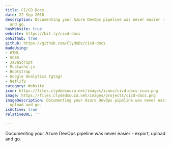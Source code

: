 ```yaml
---
title: CI/CD Docs
date: 22 Sep 2018
description: Documenting your Azure DevOps pipeline was never easier - export, upload
  and go.
hasWebsite: true
website: https://bit.ly/cicd-docs
onGithub: true
github: https://github.com/ClydeDz/cicd-docs
madeUsing:
- HTML
- SCSS
- JavaScript
- Mustache.js
- Bootstrap
- Google Analytics (gtag)
- Netlify
category: Website
icon: https://files.clydedsouza.net/images/icons/cicd-docs-icon.png
image: https://files.clydedsouza.net/images/projects/cicd-docs.png
imageDescription: Documenting your Azure DevOps pipeline was never easier - export,
  upload and go.
isActive: true
relativeURL: ''

---
```

Documenting your Azure DevOps pipeline was never easier - export, upload and go.